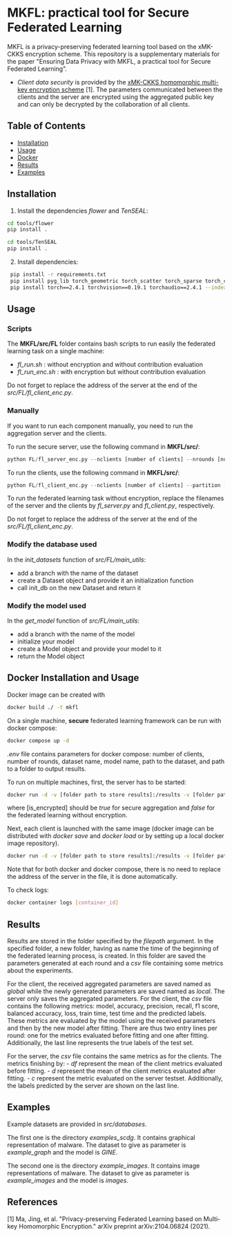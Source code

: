 # MKFL: practical tool for Secure Federated Learning

MKFL is a privacy-preserving federated learning tool based on the xMK-CKKS encryption scheme. This repository is a supplementary materials for the paper "Ensuring Data Privacy with MKFL, a practical tool for Secure Federated Learning".

- *Client data security* is provided by the [xMK-CKKS homomorphic multi-key encryption scheme](https://arxiv.org/abs/2104.06824) \[1\]. The parameters communicated between the clients and the server are encrypted using the aggregated public key and can only be decrypted by the collaboration of all clients.


## Table of Contents
- [Installation](#installation)
- [Usage](#usage)
- [Docker](#docker)
- [Results](#results)
- [Examples](#examples)


## Installation

1. Install the dependencies *flower* and *TenSEAL*:


```bash
cd tools/flower
pip install .
```

```bash
cd tools/TenSEAL
pip install .
```

2. Install dependencies:
```bash
 pip install -r requirements.txt
 pip install pyg_lib torch_geometric torch_scatter torch_sparse torch_cluster torch_spline_conv -f https://data.pyg.org/whl/torch-2.4.0+cpu.html
 pip install torch==2.4.1 torchvision==0.19.1 torchaudio==2.4.1 --index-url https://download.pytorch.org/whl/cpu
```
 
## Usage
### Scripts
The **MKFL/src/FL** folder contains bash scripts to run easily the federated learning task on a single machine:
 - *fl_run.sh* : without encryption and without contribution evaluation
 - *fl_run_enc.sh* : with encryption but without contribution evaluation

Do not forget to replace the address of the server at the end of the *src/FL/fl_client_enc.py*.
 
### Manually
If you want to run each component manually, you need to run the aggregation server and the clients.

To run the secure server, use the following command in **MKFL/src/**:
```python
python FL/fl_server_enc.py --nclients [number of clients] --nrounds [number of rounds] --filepath [folder path to store results] --dataset [split_scdg1] --model [GINE]
```
To run the clients, use the following command in **MKFL/src/**:
```python
python FL/fl_client_enc.py --nclients [number of clients] --partition [client_number] --filepath [folder path to store results] --dataset [split_scdg1] --model [GINE]
```

To run the federated learning task without encryption, replace the filenames of the server and the clients by *fl_server.py* and *fl_client.py*, respectively.

Do not forget to replace the address of the server at the end of the *src/FL/fl_client_enc.py*.

### Modify the database used

In the *init_datasets* function of *src/FL/main_utils*:
- add a branch with the name of the dataset
- create a Dataset object and provide it an initialization function
- call init_db on the new Dataset and return it


### Modify the model used

In the *get_model* function of *src/FL/main_utils*:
- add a branch with the name of the model
- initialize your model
- create a Model object and provide your model to it
- return the Model object


## Docker Installation and Usage

Docker image can be created with
```bash
docker build ./ -t mkfl
```

On a single machine, **secure** federated learning framework can be run with docker compose:
```bash
docker compose up -d
```
*.env* file contains parameters for docker compose: number of clients, number of rounds, dataset name, model name, path to the dataset, and path to a folder to output results.

To run on multiple machines, first, the server has to be started:
```bash
docker run -d -v [folder path to store results]:/results -v [folder path with databases]:/mkfl/databases mkfl /bin/bash FL/docker_se.sh [number of clients] [number of rounds] [dataset] [model] [is_encrypted] [server_IP]
```
where [is_encrypted] should be *true* for secure aggregation and *false* for the federated learning without encryption.

Next, each client is launched with the same image (docker image can be distributed with *docker save* and *docker load* or by setting up a local docker image repository).
```bash
docker run -d -v [folder path to store results]:/results -v [folder path with databases]:/mkfl/databases mkfl /bin/bash FL/docker_cl.sh [number of clients] [number of rounds] [dataset] [model] [is_encrypted] [client_number] [server_IP]
```

Note that for both docker and docker compose, there is no need to replace the address of the server in the file, it is done automatically.

To check logs:
```bash
docker container logs [container_id]
```

## Results

Results are stored in the folder specified by the *filepath* argument.
In the specified folder, a new folder, having as name the time of the beginning of the federated learning process, is created. In this folder are saved the parameters generated at each round and a *csv* file containing some metrics about the experiments.

For the client, the received aggregated parameters are saved named as *global* while the newly generated parameters are saved named as *local*. The server only saves the aggregated parameters. 
For the client, the *csv* file contains the following metrics: model, accuracy, precision, recall, f1 score, balanced accuracy, loss, train time, test time and the predicted labels.
These metrics are evaluated by the model using the received parameters and then by the new model after fitting. There are thus two entry lines per round: one for the metrics evaluated before fitting and one after fitting. Additionally, the last line represents the true labels of the test set.

For the server, the *csv* file contains the same metrics as for the clients. 
The metrics finishing by:
	- *df* represent the mean of the client metrics evaluated before fitting.
	- *d* represent the mean of the client metrics evaluated after fitting.
	- *c* represent the metric evaluated on the server testset.
Additionally, the labels predicted by the server are shown on the last line.

## Examples
Example datasets are provided in *src/databases*.

The first one is the directory *examples_scdg*. It contains graphical representation of malware. The dataset to give as parameter is *example_graph* and the model is *GINE*.

The second one is the directory *example_images*. It contains image representations of malware. The dataset to give as parameter is *example_images* and the model is *images*.


## References
\[1\] Ma, Jing, et al. "Privacy-preserving Federated Learning based on Multi-key Homomorphic Encryption." arXiv preprint arXiv:2104.06824 (2021).
